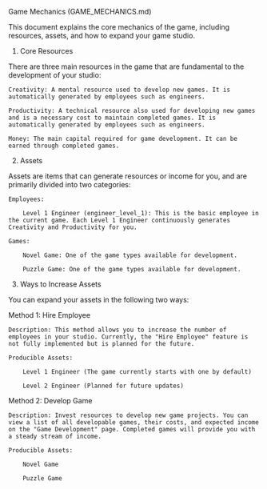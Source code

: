 Game Mechanics (GAME_MECHANICS.md)

This document explains the core mechanics of the game, including resources, assets, and how to expand your game studio.

1. Core Resources

There are three main resources in the game that are fundamental to the development of your studio:

    Creativity: A mental resource used to develop new games. It is automatically generated by employees such as engineers.

    Productivity: A technical resource also used for developing new games and is a necessary cost to maintain completed games. It is automatically generated by employees such as engineers.

    Money: The main capital required for game development. It can be earned through completed games.

2. Assets

Assets are items that can generate resources or income for you, and are primarily divided into two categories:

    Employees:

        Level 1 Engineer (engineer_level_1): This is the basic employee in the current game. Each Level 1 Engineer continuously generates Creativity and Productivity for you.

    Games:

        Novel Game: One of the game types available for development.

        Puzzle Game: One of the game types available for development.

3. Ways to Increase Assets

You can expand your assets in the following two ways:

Method 1: Hire Employee

    Description: This method allows you to increase the number of employees in your studio. Currently, the "Hire Employee" feature is not fully implemented but is planned for the future.

    Producible Assets:

        Level 1 Engineer (The game currently starts with one by default)

        Level 2 Engineer (Planned for future updates)

Method 2: Develop Game

    Description: Invest resources to develop new game projects. You can view a list of all developable games, their costs, and expected income on the "Game Development" page. Completed games will provide you with a steady stream of income.

    Producible Assets:

        Novel Game

        Puzzle Game
